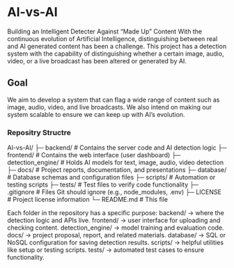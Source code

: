 # AI-vs-AI
Building an Intelligent Detecter Against “Made Up” Content
With the continuous evolution of Artificial Intelligence, distinguishing between real and AI generated content has been a challenge. This project has a detection system with the capability of distinguishing whether a certain image, audio, video, or a live broadcast has been altered or generated by AI.

## Goal
We aim to develop a system that can flag a wide range of content such as image, audio, video, and live broadcasts. We also intend on making our system scalable to ensure we can keep up with AI’s evolution.

### Repositry Structre 
AI-vs-AI/
├─ backend/               # Contains the server code and AI detection logic
├─ frontend/              # Contains the web interface (user dashboard)
├─ detection_engine/      # Holds AI models for text, image, audio, video detection
├─ docs/                  # Project reports, documentation, and presentations
├─ database/              # Database schemas and configuration files
├─ scripts/               # Automation or testing scripts
├─ tests/                 # Test files to verify code functionality
├─ .gitignore             # Files Git should ignore (e.g., node_modules, .env)
├─ LICENSE                # Project license information
└─ README.md              # This file

Each folder in the repository has a specific purpose:
backend/ → where the detection logic and APIs live.
frontend/ → user interface for uploading and checking content.
detection_engine/ → model training and evaluation code.
docs/ → project proposal, report, and related materials.
database/ → SQL or NoSQL configuration for saving detection results.
scripts/ → helpful utilities like setup or testing scripts.
tests/ → automated test cases to ensure functionality.
